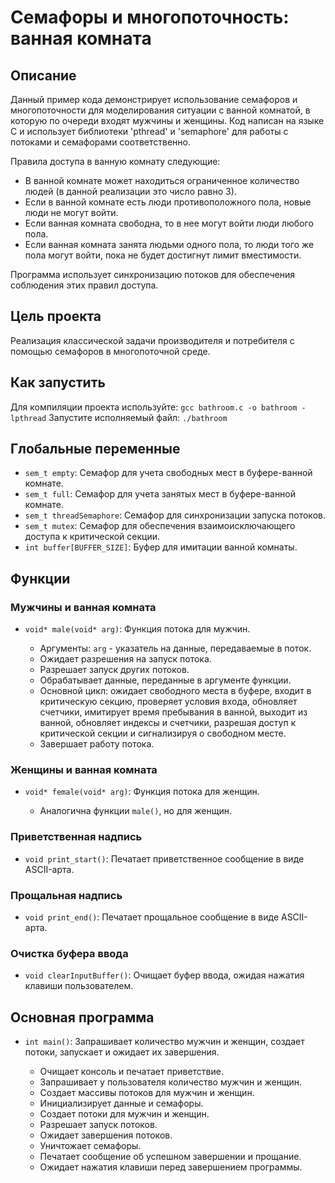 # Семафоры и многопоточность: ванная комната

## Описание

Данный пример кода демонстрирует использование семафоров и многопоточности для моделирования ситуации с ванной комнатой, в которую по очереди входят мужчины и женщины. Код написан на языке C и использует библиотеки 'pthread' и 'semaphore' для работы с потоками и семафорами соответственно.

Правила доступа в ванную комнату следующие:

- В ванной комнате может находиться ограниченное количество людей (в данной реализации это число равно 3).
- Если в ванной комнате есть люди противоположного пола, новые люди не могут войти.
- Если ванная комната свободна, то в нее могут войти люди любого пола.
- Если ванная комната занята людьми одного пола, то люди того же пола могут войти, пока не будет достигнут лимит вместимости.

Программа использует синхронизацию потоков для обеспечения соблюдения этих правил доступа.

## Цель проекта
Реализация классической задачи производителя и потребителя с помощью семафоров в многопоточной среде.

## Как запустить
Для компиляции проекта используйте: `gcc bathroom.c -o bathroom -lpthread`
Запустите исполняемый файл: `./bathroom`


## Глобальные переменные

- `sem_t empty`: Семафор для учета свободных мест в буфере-ванной комнате.
- `sem_t full`: Семафор для учета занятых мест в буфере-ванной комнате.
- `sem_t threadSemaphore`: Семафор для синхронизации запуска потоков.
- `sem_t mutex`: Семафор для обеспечения взаимоисключающего доступа к критической секции.
- `int buffer[BUFFER_SIZE]`: Буфер для имитации ванной комнаты.

## Функции

### Мужчины и ванная комната

- `void* male(void* arg)`: Функция потока для мужчин.

  - Аргументы: `arg` - указатель на данные, передаваемые в поток.
  - Ожидает разрешения на запуск потока.
  - Разрешает запуск других потоков.
  - Обрабатывает данные, переданные в аргументе функции.
  - Основной цикл: ожидает свободного места в буфере, входит в критическую секцию, проверяет условия входа, обновляет счетчики, имитирует время пребывания в ванной, выходит из ванной, обновляет индексы и счетчики, разрешая доступ к критической секции и сигнализируя о свободном месте.
  - Завершает работу потока.

### Женщины и ванная комната

- `void* female(void* arg)`: Функция потока для женщин.

  - Аналогична функции `male()`, но для женщин.

### Приветственная надпись

- `void print_start()`: Печатает приветственное сообщение в виде ASCII-арта.

### Прощальная надпись

- `void print_end()`: Печатает прощальное сообщение в виде ASCII-арта.

### Очистка буфера ввода

- `void clearInputBuffer()`: Очищает буфер ввода, ожидая нажатия клавиши пользователем.

## Основная программа

- `int main()`: Запрашивает количество мужчин и женщин, создает потоки, запускает и ожидает их завершения.

  - Очищает консоль и печатает приветствие.
  - Запрашивает у пользователя количество мужчин и женщин.
  - Создает массивы потоков для мужчин и женщин.
  - Инициализирует данные и семафоры.
  - Создает потоки для мужчин и женщин.
  - Разрешает запуск потоков.
  - Ожидает завершения потоков.
  - Уничтожает семафоры.
  - Печатает сообщение об успешном завершении и прощание.
  - Ожидает нажатия клавиши перед завершением программы.

